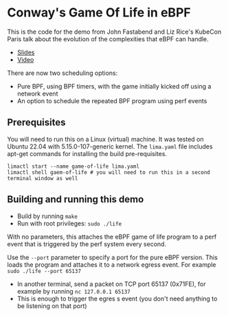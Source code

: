 # Conway's Game Of Life in eBPF

This is the code for the demo from John Fastabend and Liz Rice's KubeCon Paris
talk about the evolution of the complexities that eBPF can handle.

* [Slides](https://speakerdeck.com/lizrice/ebpfs-abilities-and-limitations-the-truth)
* [Video](https://www.youtube.com/watch?v=tClsqnZMN6I)

There are now two scheduling options:
* Pure BPF, using BPF timers, with the game initially kicked off using a network event
* An option to schedule the repeated BPF program using perf events

## Prerequisites

You will need to run this on a Linux (virtual) machine. It was tested on Ubuntu 22.04 with 5.15.0-107-generic kernel. 
The `lima.yaml` file includes apt-get commands for installing the build pre-requisites.

```
limactl start --name game-of-life lima.yaml
limactl shell gaem-of-life # you will need to run this in a second terminal window as well 
```

## Building and running this demo

* Build by running `make`
* Run with root privileges: `sudo ./life`

With no parameters, this attaches the eBPF game of life program to a perf event that is triggered by the perf system every second. 

Use the `--port` parameter to specify a port for the pure eBPF version. This loads the program and attaches it to a network egress event.  For example `sudo ./life --port 65137`
* In another terminal, send a packet on TCP port 65137 (0x71FE), for example by
  running `nc 127.0.0.1 65137`
* This is enough to trigger the egres s event (you don't need anything to be listening on that port)

##